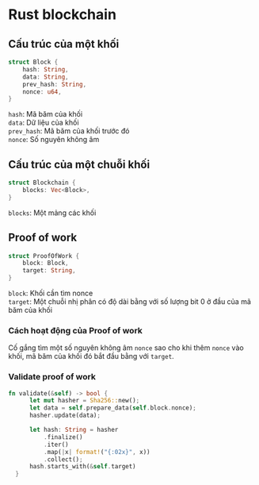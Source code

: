 # Rust blockchain

## Cấu trúc của một khối

```rust
struct Block {
    hash: String,
    data: String,
    prev_hash: String,
    nonce: u64,
}
```

`hash`: Mã băm của khối \
`data`: Dữ liệu của khối \
`prev_hash`: Mã băm của khối trước đó \
`nonce`: Số nguyên không âm

## Cấu trúc của một chuỗi khối

```rust
struct Blockchain {
    blocks: Vec<Block>,
}
```

`blocks`: Một mảng các khối

## Proof of work

```rust
struct ProofOfWork {
    block: Block,
    target: String,
}
```

`block`: Khối cần tìm nonce \
`target`: Một chuỗi nhị phân có độ dài bằng với số lượng bit 0 ở đầu của mã băm của khối

### Cách hoạt động của Proof of work

Cố gắng tìm một số nguyên không âm `nonce` sao cho khi thêm `nonce` vào khối, mã băm của khối đó bắt đầu bằng với `target`.

### Validate proof of work

```rust
fn validate(&self) -> bool {
      let mut hasher = Sha256::new();
      let data = self.prepare_data(self.block.nonce);
      hasher.update(data);

      let hash: String = hasher
          .finalize()
          .iter()
          .map(|x| format!("{:02x}", x))
          .collect();
      hash.starts_with(&self.target)
  }
```
